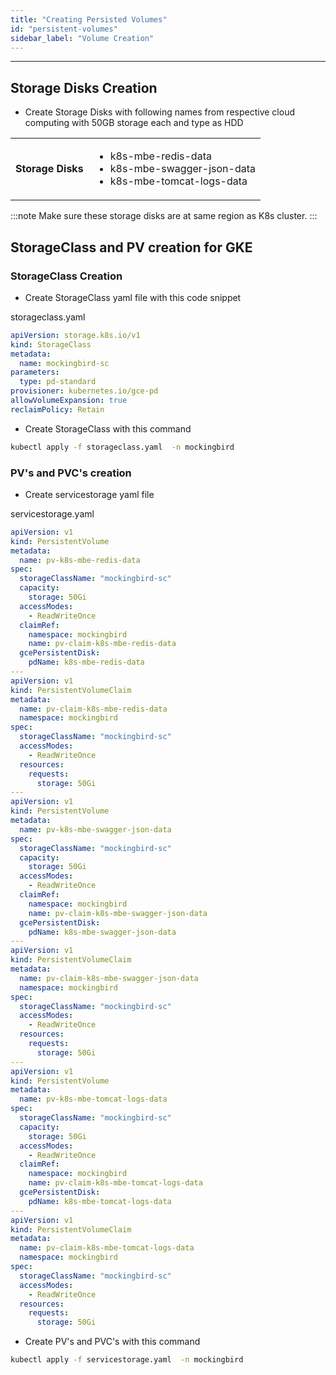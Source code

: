 ```yaml
---
title: "Creating Persisted Volumes"
id: "persistent-volumes"
sidebar_label: "Volume Creation"
---
```

---

## Storage Disks Creation

- Create Storage Disks with following names from respective cloud computing with 50GB storage each and type as HDD

<table>
<tbody>
	<tr><td>
	<strong>Storage Disks</strong>
	</td><td>
	<ul>
	<li>k8s-mbe-redis-data</li>
	<li>k8s-mbe-swagger-json-data</li>
	<li>k8s-mbe-tomcat-logs-data</li>
	</ul>
	</li>
	</td></tr>
</tbody>
</table>

:::note
Make sure these storage disks are at same region as K8s cluster.
:::
	
## StorageClass and PV creation for GKE
	
### StorageClass Creation
- Create StorageClass yaml file with this code snippet

storageclass.yaml

```yaml
apiVersion: storage.k8s.io/v1
kind: StorageClass
metadata:
  name: mockingbird-sc
parameters:
  type: pd-standard
provisioner: kubernetes.io/gce-pd
allowVolumeExpansion: true
reclaimPolicy: Retain
```

- Create StorageClass with this command

```bash
kubectl apply -f storageclass.yaml  -n mockingbird
```

### PV's and PVC's creation

- Create servicestorage yaml file  

servicestorage.yaml

```yaml
apiVersion: v1
kind: PersistentVolume
metadata:
  name: pv-k8s-mbe-redis-data
spec:
  storageClassName: "mockingbird-sc"
  capacity:
    storage: 50Gi
  accessModes:
    - ReadWriteOnce
  claimRef:
    namespace: mockingbird
    name: pv-claim-k8s-mbe-redis-data
  gcePersistentDisk:
    pdName: k8s-mbe-redis-data
---
apiVersion: v1
kind: PersistentVolumeClaim
metadata:
  name: pv-claim-k8s-mbe-redis-data
  namespace: mockingbird
spec:
  storageClassName: "mockingbird-sc"
  accessModes:
    - ReadWriteOnce
  resources:
    requests:
      storage: 50Gi
---
apiVersion: v1
kind: PersistentVolume
metadata:
  name: pv-k8s-mbe-swagger-json-data
spec:
  storageClassName: "mockingbird-sc"
  capacity:
    storage: 50Gi
  accessModes:
    - ReadWriteOnce
  claimRef:
    namespace: mockingbird
    name: pv-claim-k8s-mbe-swagger-json-data
  gcePersistentDisk:
    pdName: k8s-mbe-swagger-json-data
---
apiVersion: v1
kind: PersistentVolumeClaim
metadata:
  name: pv-claim-k8s-mbe-swagger-json-data
  namespace: mockingbird
spec:
  storageClassName: "mockingbird-sc"
  accessModes:
    - ReadWriteOnce
  resources:
    requests:
      storage: 50Gi
---
apiVersion: v1
kind: PersistentVolume
metadata:
  name: pv-k8s-mbe-tomcat-logs-data
spec:
  storageClassName: "mockingbird-sc"
  capacity:
    storage: 50Gi
  accessModes:
    - ReadWriteOnce
  claimRef:
    namespace: mockingbird
    name: pv-claim-k8s-mbe-tomcat-logs-data
  gcePersistentDisk:
    pdName: k8s-mbe-tomcat-logs-data
---
apiVersion: v1
kind: PersistentVolumeClaim
metadata:
  name: pv-claim-k8s-mbe-tomcat-logs-data
  namespace: mockingbird
spec:
  storageClassName: "mockingbird-sc"
  accessModes:
    - ReadWriteOnce
  resources:
    requests:
      storage: 50Gi
```
			  
- Create PV's and PVC's with this command

```bash
kubectl apply -f servicestorage.yaml  -n mockingbird
```

